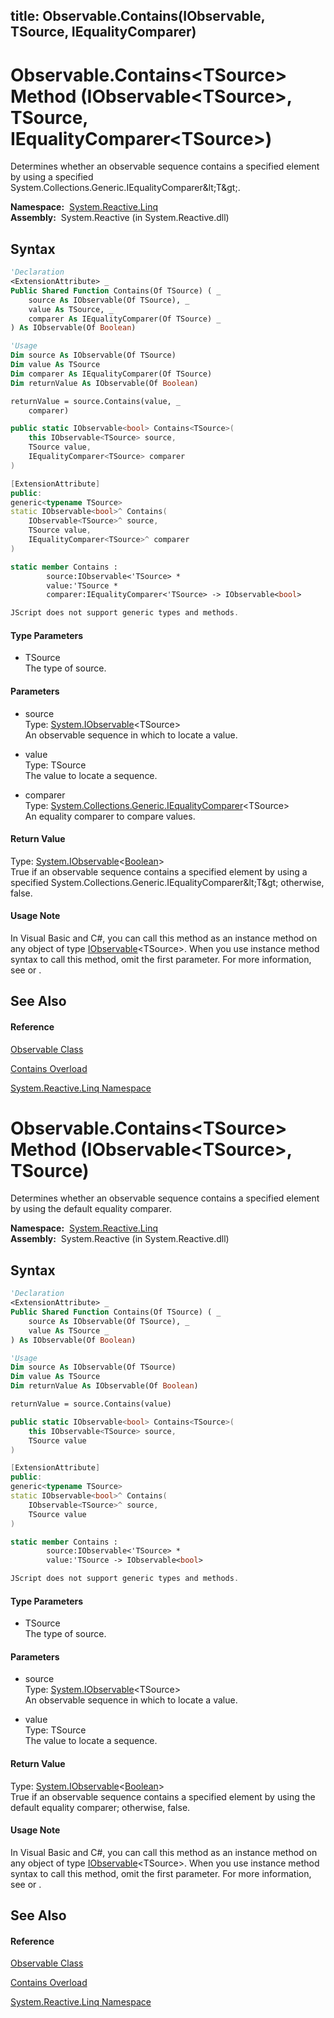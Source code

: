 title: Observable.Contains<TSource>(IObservable<TSource>, TSource, IEqualityComparer<TSource>)
---
# Observable.Contains\<TSource\> Method (IObservable\<TSource\>, TSource, IEqualityComparer\<TSource\>)

Determines whether an observable sequence contains a specified element by using a specified System.Collections.Generic.IEqualityComparer\&lt;T\&gt;.

**Namespace:**  [System.Reactive.Linq](System.Reactive.Linq/System.Reactive.Linq)  
**Assembly:**  System.Reactive (in System.Reactive.dll)

## Syntax

```vb
'Declaration
<ExtensionAttribute> _
Public Shared Function Contains(Of TSource) ( _
    source As IObservable(Of TSource), _
    value As TSource, _
    comparer As IEqualityComparer(Of TSource) _
) As IObservable(Of Boolean)
```

```vb
'Usage
Dim source As IObservable(Of TSource)
Dim value As TSource
Dim comparer As IEqualityComparer(Of TSource)
Dim returnValue As IObservable(Of Boolean)

returnValue = source.Contains(value, _
    comparer)
```

```csharp
public static IObservable<bool> Contains<TSource>(
    this IObservable<TSource> source,
    TSource value,
    IEqualityComparer<TSource> comparer
)
```

```c++
[ExtensionAttribute]
public:
generic<typename TSource>
static IObservable<bool>^ Contains(
    IObservable<TSource>^ source, 
    TSource value, 
    IEqualityComparer<TSource>^ comparer
)
```

```fsharp
static member Contains : 
        source:IObservable<'TSource> * 
        value:'TSource * 
        comparer:IEqualityComparer<'TSource> -> IObservable<bool> 
```

```javascript
JScript does not support generic types and methods.
```

#### Type Parameters

- TSource  
  The type of source.

#### Parameters

- source  
  Type: [System.IObservable](https://msdn.microsoft.com/en-us/library/Dd990377)\<TSource\>  
  An observable sequence in which to locate a value.

- value  
  Type: TSource  
  The value to locate a sequence.

- comparer  
  Type: [System.Collections.Generic.IEqualityComparer](https://msdn.microsoft.com/en-us/library/ms132151)\<TSource\>  
  An equality comparer to compare values.

#### Return Value

Type: [System.IObservable](https://msdn.microsoft.com/en-us/library/Dd990377)\<[Boolean](https://msdn.microsoft.com/en-us/library/a28wyd50)\>  
True if an observable sequence contains a specified element by using a specified System.Collections.Generic.IEqualityComparer\&lt;T\&gt; otherwise, false.

#### Usage Note

In Visual Basic and C\#, you can call this method as an instance method on any object of type [IObservable](https://msdn.microsoft.com/en-us/library/Dd990377)\<TSource\>. When you use instance method syntax to call this method, omit the first parameter. For more information, see [](https://msdn.microsoft.com/en-us/library/Bb384936) or [](https://msdn.microsoft.com/en-us/library/Bb383977).

## See Also

#### Reference

[Observable Class](Observable/Observable)

[Contains Overload](Contains/Observable.Contains)

[System.Reactive.Linq Namespace](System.Reactive.Linq/System.Reactive.Linq)









# Observable.Contains\<TSource\> Method (IObservable\<TSource\>, TSource)

Determines whether an observable sequence contains a specified element by using the default equality comparer.

**Namespace:**  [System.Reactive.Linq](System.Reactive.Linq/System.Reactive.Linq)  
**Assembly:**  System.Reactive (in System.Reactive.dll)

## Syntax

```vb
'Declaration
<ExtensionAttribute> _
Public Shared Function Contains(Of TSource) ( _
    source As IObservable(Of TSource), _
    value As TSource _
) As IObservable(Of Boolean)
```

```vb
'Usage
Dim source As IObservable(Of TSource)
Dim value As TSource
Dim returnValue As IObservable(Of Boolean)

returnValue = source.Contains(value)
```

```csharp
public static IObservable<bool> Contains<TSource>(
    this IObservable<TSource> source,
    TSource value
)
```

```c++
[ExtensionAttribute]
public:
generic<typename TSource>
static IObservable<bool>^ Contains(
    IObservable<TSource>^ source, 
    TSource value
)
```

```fsharp
static member Contains : 
        source:IObservable<'TSource> * 
        value:'TSource -> IObservable<bool> 
```

```javascript
JScript does not support generic types and methods.
```

#### Type Parameters

- TSource  
  The type of source.

#### Parameters

- source  
  Type: [System.IObservable](https://msdn.microsoft.com/en-us/library/Dd990377)\<TSource\>  
  An observable sequence in which to locate a value.

- value  
  Type: TSource  
  The value to locate a sequence.

#### Return Value

Type: [System.IObservable](https://msdn.microsoft.com/en-us/library/Dd990377)\<[Boolean](https://msdn.microsoft.com/en-us/library/a28wyd50)\>  
True if an observable sequence contains a specified element by using the default equality comparer; otherwise, false.

#### Usage Note

In Visual Basic and C\#, you can call this method as an instance method on any object of type [IObservable](https://msdn.microsoft.com/en-us/library/Dd990377)\<TSource\>. When you use instance method syntax to call this method, omit the first parameter. For more information, see [](https://msdn.microsoft.com/en-us/library/Bb384936) or [](https://msdn.microsoft.com/en-us/library/Bb383977).

## See Also

#### Reference

[Observable Class](Observable/Observable)

[Contains Overload](Contains/Observable.Contains)

[System.Reactive.Linq Namespace](System.Reactive.Linq/System.Reactive.Linq)








